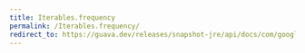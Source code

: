```yaml
---
title: Iterables.frequency
permalink: /Iterables.frequency/
redirect_to: https://guava.dev/releases/snapshot-jre/api/docs/com/google/common/collect/Iterables.html#frequency-java.lang.Iterable-java.lang.Object-
---
```

